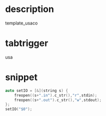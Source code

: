 # description
template_usaco
# tabtrigger
usa
# snippet
```cpp
auto setIO = [&](string s) { 
    freopen((s+".in").c_str(),"r",stdin);
    freopen((s+".out").c_str(),"w",stdout);
};
setIO("$0");
```